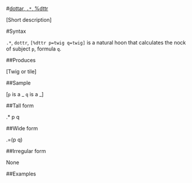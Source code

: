 #[dottar, `.*`, %dttr](#dttr)

[Short description]

#Syntax

`.*`, `dottr`, `[%dttr p=twig q=twig]` is a natural hoon that calculates the nock of subject `p`, formula `q`.

##Produces

[Twig or tile]

##Sample

[`p` is a _
`q` is a _]

##Tall form

.*  p
        q

##Wide form

.=(p q)

##Irregular form

None

##Examples



